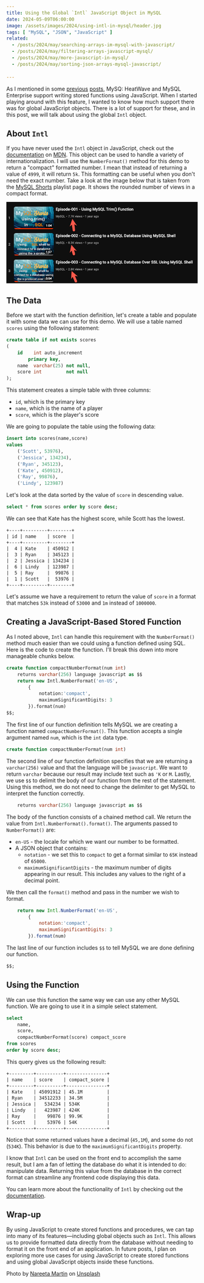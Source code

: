 ```yaml
---
title: Using the Global `Intl` JavaScript Object in MySQL
date: 2024-05-09T06:00:00
image: /assets/images/2024/using-intl-in-mysql/header.jpg
tags: [ "MySQL", "JSON", "JavaScript" ]
related:
  - /posts/2024/may/searching-arrays-im-mysql-with-javascript/
  - /posts/2024/may/filtering-arrays-javascript-mysql/
  - /posts/2024/may/more-javascript-in-mysql/
  - /posts/2024/may/sorting-json-arrays-mysql-javascript/

---
```


As I mentioned in some [previous]( /posts/2024/may/searching-arrays-im-mysql-with-javascript/) [posts](/posts/2024/may/filtering-arrays-javascript-mysql/), MySQ: HeatWave and MySQL Enterprise support writing stored functions using JavaScript. When I started playing around with this feature, I wanted to know how much support there was for global JavaScript objects. There is a lot of support for these, and in this post, we will talk about using the global `Intl` object.

## About `Intl`

If you have never used the `Intl` object in JavaScript, check out the [documentation](https://developer.mozilla.org/en-US/docs/Web/JavaScript/Reference/Global_Objects/Intl) on [MDN](https://developer.mozilla.org/). This object can be used to handle a variety of internationalization. I will use the `NumberFormat()` method for this demo to return a "compact" formatted number. I mean that instead of returning a value of `4999`, it will return `5k`. This formatting can be useful when you don't need the exact number. Take a look at the image below that is taken from the [MySQL Shorts](https://www.youtube.com/playlist?list=PLWx5a9Tn2EvG4C90YFJ9eU61IpALeE0SN) playlist page. It shows the rounded number of views in a compact format.

![MySQL Shorts Playlist View Count](/assets/images/2024/using-intl-in-mysql/img_01.png)

## The Data

Before we start with the function definition, let's create a table and populate it with some data we can use for this demo. We will use a table named `scores` using the following statement:

```sql
create table if not exists scores
(
    id    int auto_increment
        primary key,
    name  varchar(25) not null,
    score int         not null
);
```

This statement creates a simple table with three columns:

* `id`, which is the primary key
* `name`, which is the name of a player
* `score`, which is the player's score

We are going to populate the table using the following data:

```sql
insert into scores(name,score)
values
    ('Scott', 53976),
    ('Jessica', 134234),
    ('Ryan', 345123),
    ('Kate', 450912),
    ('Ray', 99876),
    ('Lindy', 123987)
```

Let's look at the data sorted by the value of `score` in descending value.

```sql
select * from scores order by score desc;
```

We can see that Kate has the highest score, while Scott has the lowest.

```text
+----+---------+--------+
| id | name    | score  |
+----+---------+--------+
|  4 | Kate    | 450912 |
|  3 | Ryan    | 345123 |
|  2 | Jessica | 134234 |
|  6 | Lindy   | 123987 |
|  5 | Ray     |  99876 |
|  1 | Scott   |  53976 |
+----+---------+--------+
```

Let's assume we have a requirement to return the value of `score` in a format that matches `53k` instead of `53000` and `1m` instead of `1000000`.

## Creating a JavaScript-Based Stored Function

As I noted above, `Intl` can handle this requirement with the `NumberFormat()` method much easier than we could using a function defined using SQL. Here is the code to create the function. I'll break this down into more manageable chunks below.

```sql
create function compactNumberFormat(num int)
    returns varchar(256) language javascript as $$
    return new Intl.NumberFormat('en-US',
        {
            notation:'compact',
            maximumSignificantDigits: 3
        }).format(num)
$$;
```

The first line of our function definition tells MySQL we are creating a function named `compactNumberFormat()`. This function accepts a single argument named `num`, which is the `int` data type.

```sql
create function compactNumberFormat(num int)
```

The second line of our function definition specifies that we are returning a `varchar(256)` value and that the language will be `javascript`. We want to return `varchar` because our result may include text such as `'K` or `M`. Lastly, we use `$$` to delimit the body of our function from the rest of the statement. Using this method, we do not need to change the delimiter to get MySQL to interpret the function correctly.

```sql
    returns varchar(256) language javascript as $$
```

The body of the function consists of a chained method call. We return the value from `Intl.NumberFormat().format()`. The arguments passed to `NumberFormat()` are:

* `en-US` - the locale for which we want our number to be formatted.
* A JSON object that contains:
  * `notation` - we set this to `compact` to get a format similar to `65K` instead of `65000`.
  * `maximumSignificantDigits` - the maximum number of digits appearing in our result. This includes any values to the right of a decimal point.

We then call the `format()` method and pass in the number we wish to format.

```javascript
    return new Intl.NumberFormat('en-US',
        {
            notation:'compact',
            maximumSignificantDigits: 3
        }).format(num)
```

The last line of our function includes `$$` to tell MySQL we are done defining our function.

```sql
$$;
```

## Using the Function

We can use this function the same way we can use any other MySQL function. We are going to use it in a simple select statement.

```sql
select
    name,
    score,
    compactNumberFormat(score) compact_score
from scores
order by score desc;
```

This query gives us the following result:

```text
+---------+----------+---------------+
| name    | score    | compact_score |
+---------+----------+---------------+
| Kate    | 45091912 | 45.1M         |
| Ryan    | 34512233 | 34.5M         |
| Jessica |   534234 | 534K          |
| Lindy   |   423987 | 424K          |
| Ray     |    99876 | 99.9K         |
| Scott   |    53976 | 54K           |
+---------+----------+---------------+
```

Notice that some returned values have a decimal (`45,1M`), and some do not (`534K`). This behavior is due to the `maximumSignificantDigits` property.

I know that `Intl` can be used on the front end to accomplish the same result, but I am a fan of letting the database do what it is intended to do: manipulate data. Returning this value from the database in the correct format can streamline any frontend code displaying this data.

You can learn more about the functionality of `Intl` by checking out the [documentation](https://developer.mozilla.org/en-US/docs/Web/JavaScript/Reference/Global_Objects/Intl).

## Wrap-up

By using JavaScript to create stored functions and procedures, we can tap into many of its features—including global objects such as `Intl`. This allows us to provide formatted data directly from the database without needing to format it on the front end of an application. In future posts, I plan on exploring more use cases for using JavaScript to create stored functions and using global JavaScript objects inside these functions.

Photo by <a href="https://unsplash.com/@splashabout?utm_content=creditCopyText&utm_medium=referral&utm_source=unsplash">Nareeta Martin</a> on <a href="https://unsplash.com/photos/assorted-color-flags-iPp_KIsFBnI?utm_content=creditCopyText&utm_medium=referral&utm_source=unsplash">Unsplash</a>